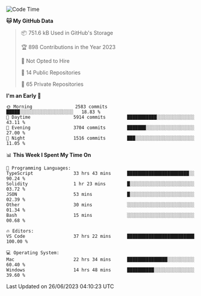 <!--START_SECTION:waka-->
![Code Time](http://img.shields.io/badge/Code%20Time-4%2C269%20hrs%2045%20mins-blue)

**🐱 My GitHub Data** 

> 📦 751.6 kB Used in GitHub's Storage 
 > 
> 🏆 898 Contributions in the Year 2023
 > 
> 🚫 Not Opted to Hire
 > 
> 📜 14 Public Repositories 
 > 
> 🔑 65 Private Repositories 
 > 
**I'm an Early 🐤** 

```text
🌞 Morning                2583 commits        █████░░░░░░░░░░░░░░░░░░░░   18.83 % 
🌆 Daytime                5914 commits        ███████████░░░░░░░░░░░░░░   43.11 % 
🌃 Evening                3704 commits        ███████░░░░░░░░░░░░░░░░░░   27.00 % 
🌙 Night                  1516 commits        ███░░░░░░░░░░░░░░░░░░░░░░   11.05 % 
```


📊 **This Week I Spent My Time On** 

```text
💬 Programming Languages: 
TypeScript               33 hrs 43 mins      ███████████████████████░░   90.24 % 
Solidity                 1 hr 23 mins        █░░░░░░░░░░░░░░░░░░░░░░░░   03.72 % 
JSON                     53 mins             █░░░░░░░░░░░░░░░░░░░░░░░░   02.39 % 
Other                    30 mins             ░░░░░░░░░░░░░░░░░░░░░░░░░   01.34 % 
Bash                     15 mins             ░░░░░░░░░░░░░░░░░░░░░░░░░   00.68 % 

🔥 Editors: 
VS Code                  37 hrs 22 mins      █████████████████████████   100.00 % 

💻 Operating System: 
Mac                      22 hrs 34 mins      ███████████████░░░░░░░░░░   60.40 % 
Windows                  14 hrs 48 mins      ██████████░░░░░░░░░░░░░░░   39.60 % 
```


 Last Updated on 26/06/2023 04:10:23 UTC
<!--END_SECTION:waka-->

